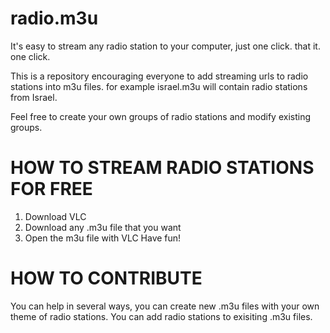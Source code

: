 radio.m3u
=========

It's easy to stream any radio station to your computer, just one click. that it. one click.

This is a repository encouraging everyone to add streaming urls to radio stations into m3u files.
for example israel.m3u will contain radio stations from Israel.

Feel free to create your own groups of radio stations and modify existing groups. 


HOW TO STREAM RADIO STATIONS FOR FREE
=====================================

1. Download VLC
2. Download any .m3u file that you want
3. Open the m3u file with VLC
Have fun!


HOW TO CONTRIBUTE
=================

You can help in several ways, you can create new .m3u files with your own theme of radio stations.
You can add radio stations to exisiting .m3u files.


